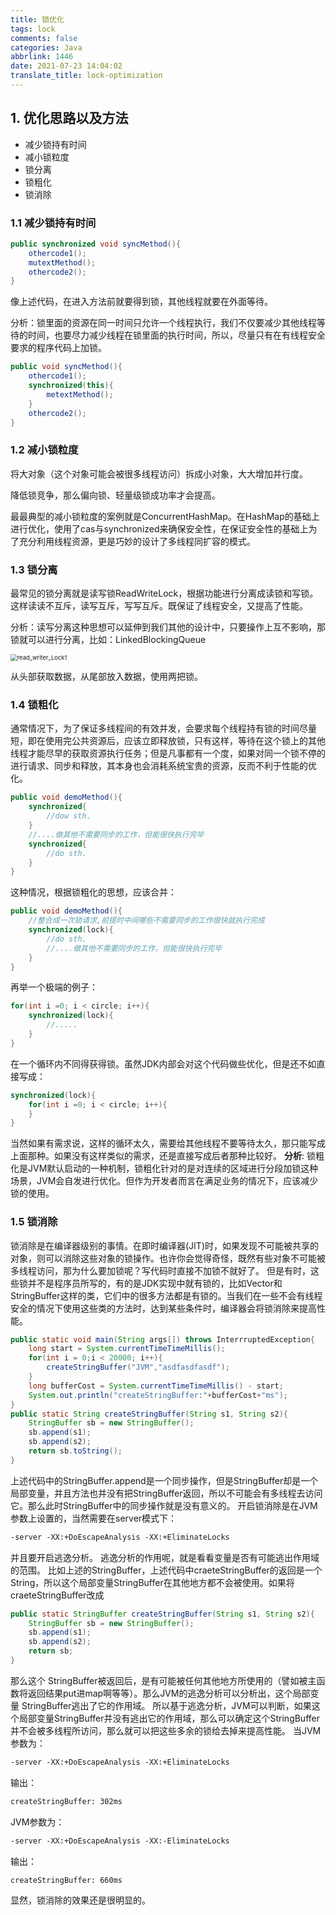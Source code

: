 ```yaml
---
title: 锁优化
tags: lock
comments: false
categories: Java
abbrlink: 1446
date: 2021-07-23 14:04:02
translate_title: lock-optimization
---
```

## 1. 优化思路以及方法

- 减少锁持有时间
- 减小锁粒度
- 锁分离
- 锁粗化
- 锁消除

### 1.1 减少锁持有时间

```java
public synchronized void syncMethod(){
    othercode1();
    mutextMethod();
    othercode2();
}
```

像上述代码，在进入方法前就要得到锁，其他线程就要在外面等待。

分析：锁里面的资源在同一时间只允许一个线程执行，我们不仅要减少其他线程等待的时间，也要尽力减少线程在锁里面的执行时间，所以，尽量只有在有线程安全要求的程序代码上加锁。

```java
public void syncMethod(){
    othercode1();
    synchronized(this){
        metextMethod();
    }
    othercode2();
}
```

### 1.2 减小锁粒度

将大对象（这个对象可能会被很多线程访问）拆成小对象，大大增加并行度。

降低锁竞争，那么偏向锁、轻量级锁成功率才会提高。

最最典型的减小锁粒度的案例就是ConcurrentHashMap。在HashMap的基础上进行优化，使用了cas与synchronized来确保安全性，在保证安全性的基础上为了充分利用线程资源，更是巧妙的设计了多线程同扩容的模式。



### 1.3 锁分离

最常见的锁分离就是读写锁ReadWriteLock，根据功能进行分离成读锁和写锁。这样读读不互斥，读写互斥，写写互斥。既保证了线程安全，又提高了性能。

分析：读写分离这种思想可以延伸到我们其他的设计中，只要操作上互不影响，那锁就可以进行分离，比如：LinkedBlockingQueue

<img src="..\images/read_writer_Lock1.png" alt="read_writer_Lock1" style="zoom: 67%;" />

从头部获取数据，从尾部放入数据，使用两把锁。



### 1.4 锁粗化

通常情况下，为了保证多线程间的有效并发，会要求每个线程持有锁的时间尽量短，即在使用完公共资源后，应该立即释放锁，只有这样，等待在这个锁上的其他线程才能尽早的获取资源执行任务；但是凡事都有一个度，如果对同一个锁不停的进行请求、同步和释放，其本身也会消耗系统宝贵的资源，反而不利于性能的优化。

```java
public void demoMethod(){
    synchronized{
    	//dow sth.
	}
    //....做其他不需要同步的工作，但能很快执行完毕
    synchronized{
        //do sth.
    }
}
```

这种情况，根据锁粗化的思想，应该合并：

```java
public void demoMethod(){
    //整合成一次锁请求,前提时中间哪些不需要同步的工作很快就执行完成
    synchronized(lock){
        //do sth.
        //....做其他不需要同步的工作，但能很快执行完毕
    }
}
```

再举一个极端的例子：

```java
for(int i =0; i < circle; i++){
    synchronized(lock){
        //.....
    }
}
```

在一个循环内不同得获得锁。虽然JDK内部会对这个代码做些优化，但是还不如直接写成：

```java
synchronized(lock){
    for(int i =0; i < circle; i++){
    }
}
```

当然如果有需求说，这样的循环太久，需要给其他线程不要等待太久，那只能写成上面那种。如果没有这样类似的需求，还是直接写成后者那种比较好。
**分析**: 锁粗化是JVM默认启动的一种机制，锁粗化针对的是对连续的区域进行分段加锁这种场景，JVM会自发进行优化。但作为开发者而言在满足业务的情况下，应该减少锁的使用。

### 1.5 锁消除

锁消除是在编译器级别的事情。在即时编译器(JIT)时，如果发现不可能被共享的对象，则可以消除这些对象的锁操作。也许你会觉得奇怪，既然有些对象不可能被多线程访问，那为什么要加锁呢？写代码时直接不加锁不就好了。
但是有时，这些锁并不是程序员所写的，有的是JDK实现中就有锁的，比如Vector和StringBuffer这样的类，它们中的很多方法都是有锁的。当我们在一些不会有线程安全的情况下使用这些类的方法时，达到某些条件时，编译器会将锁消除来提高性能。

```java
public static void main(String args[]) throws InterrruptedException{
    long start = System.currentTimeTimeMillis();
    for(int i = 0;i < 20000; i++){
        createStringBuffer("JVM","asdfasdfasdf");
    }
    long bufferCost = System.currentTimeTimeMillis() - start;
    System.out.println("createStringBuffer:"+bufferCost+"ms");
}
public static String createStringBuffer(String s1, String s2){
    StringBuffer sb = new StringBuffer();
    sb.append(s1);
    sb.append(s2);
    return sb.toString();
}
```

上述代码中的StringBuffer.append是一个同步操作，但是StringBuffer却是一个局部变量，并且方法也并没有把StringBuffer返回，所以不可能会有多线程去访问它。那么此时StringBuffer中的同步操作就是没有意义的。
开启锁消除是在JVM参数上设置的，当然需要在server模式下：

```tex
-server -XX:+DoEscapeAnalysis -XX:+EliminateLocks
```

并且要开启逃逸分析。 逃逸分析的作用呢，就是看看变量是否有可能逃出作用域的范围。
比如上述的StringBuffer，上述代码中craeteStringBuffer的返回是一个String，所以这个局部变量StringBuffer在其他地方都不会被使用。如果将craeteStringBuffer改成

```java
public static StringBuffer createStringBuffer(String s1, String s2){
    StringBuffer sb = new StringBuffer();
    sb.append(s1);
    sb.append(s2);
    return sb;
}
```

那么这个 StringBuffer被返回后，是有可能被任何其他地方所使用的（譬如被主函数将返回结果put进map啊等等）。那么JVM的逃逸分析可以分析出，这个局部变量 StringBuffer逃出了它的作用域。
所以基于逃逸分析，JVM可以判断，如果这个局部变量StringBuffer并没有逃出它的作用域，那么可以确定这个StringBuffer并不会被多线程所访问，那么就可以把这些多余的锁给去掉来提高性能。
当JVM参数为：

```tex
-server -XX:+DoEscapeAnalysis -XX:+EliminateLocks
```

输出：

```tex
createStringBuffer: 302ms
```

JVM参数为：

```tex
-server -XX:+DoEscapeAnalysis -XX:-EliminateLocks
```

输出：

```tex
createStringBuffer: 660ms
```

显然，锁消除的效果还是很明显的。